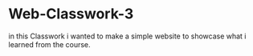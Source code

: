 # Web-Classwork-3

in this Classwork i wanted to make a simple website to showcase what i learned from the course.